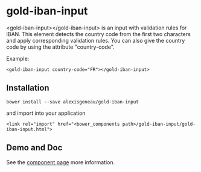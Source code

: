 # gold-iban-input

&lt;gold-iban-input&gt;&lt;/gold-iban-input&gt; is an input with validation rules for IBAN.
This element detects the country code from the first two characters and apply corresponding validation rules.
You can also give the country code by using the attribute "country-code".

Example:
```
<gold-iban-input country-code="FR"></gold-iban-input>
```

## Installation
```
bower install --save alexisgeneau/gold-iban-input
```

and import into your application
```
<link rel="import" href="<bower_components path>/gold-iban-input/gold-iban-input.html">
```

## Demo and Doc
See the [component page](http://alexisgeneau.github.io/gold-iban-input)
more information.
